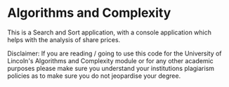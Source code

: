 # Algorithms and Complexity
This is a Search and Sort application, with a console application which helps with the analysis of share prices. 

Disclaimer: If you are reading / going to use this code for the University of Lincoln's Algorithms and Complexity module or for any other academic purposes please make sure you understand your institutions plagiarism policies as to make sure you do not jeopardise your degree.
